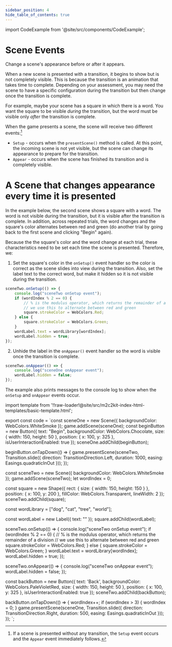 ```yaml
---
sidebar_position: 4
hide_table_of_contents: true
---
```


import CodeExample from '@site/src/components/CodeExample';

# Scene Events

Change a scene's appearance before or after it appears.

When a new scene is presented with a transition, it begins to show but is not completely visible. This is because the transition is an animation that takes time to complete. Depending on your assessment, you may need the scene to have a specific configuration during the transition but then change once the transition is complete.

For example, maybe your scene has a square in which there is a word. You want the square to be visible _during_ the transition, but the word must be visible only _after_ the transition is complete.

When the game presents a scene, the scene will receive two different events:[^1]

- `Setup` - occurs when the `presentScene()` method is called. At this point, the incoming scene is not yet visible, but the scene can change its appearance to prepare for the transition.
- `Appear` - occurs when the scene has finished its transition and is completely visible.

# A Scene that changes appearance every time it is presented

In the example below, the second scene shows a square with a word. The word is not visible during the transition, but it is visible after the transition is complete. In addition, across repeated trials, the word changes and the square's color alternates between red and green (do another trial by going back to the first scene and clicking "Begin" again).

Because the the square's color and the word change at each trial, these characteristics need to be set each time the scene is presented. Therefore, we:

1. Set the square's color in the `onSetup()` event handler so the color is correct as the scene slides into view during the transition. Also, set the label text to the correct word, but make it hidden so it is not visible during the transition.

```js
sceneTwo.onSetup(() => {
    console.log("sceneTwo onSetup event");
    if (wordIndex % 2 == 0) {
        // % is the modulus operator, which returns the remainder of a division
        // we use this to alternate between red and green
        square.strokeColor = WebColors.Red;
    } else {
        square.strokeColor = WebColors.Green;
    }
    wordLabel.text = wordLibrary[wordIndex];
    wordLabel.hidden = true;
});
```

2. Unhide the label in the `onAppear()` event handler so the word is visible once the transition is complete.

```js
sceneTwo.onAppear(() => {
    console.log("sceneOne onAppear event");
    wordLabel.hidden = false;
});
```

The example also prints messages to the console log to show when the `onSetup` and `onAppear` events occur.

import template from '!!raw-loader!@site/src/m2c2kit-index-html-templates/basic-template.html';

export const code = `const sceneOne = new Scene({ backgroundColor: WebColors.WhiteSmoke });
game.addScene(sceneOne);
const beginButton = new Button({
    text: "Begin",
    backgroundColor: WebColors.Chocolate,
    size: { width: 150, height: 50 },
    position: { x: 100, y: 325 },
    isUserInteractionEnabled: true
});
sceneOne.addChild(beginButton);
 
beginButton.onTapDown(() => {
    game.presentScene(sceneTwo,
    Transition.slide({
        direction: TransitionDirection.Left,
        duration: 1000,
        easing: Easings.quadraticInOut
    }));
});
 
const sceneTwo = new Scene({ backgroundColor: WebColors.WhiteSmoke });
game.addScene(sceneTwo);
let wordIndex = 0;
 
const square = new Shape({
    rect: { size: { width: 150, height: 150 } },
    position: { x: 100, y: 200 },
    fillColor: WebColors.Transparent,
    lineWidth: 2
});
sceneTwo.addChild(square);
 
const wordLibrary = ["dog", "cat", "tree", "world"];
 
const wordLabel = new Label({ text: "" });
square.addChild(wordLabel);
 
sceneTwo.onSetup(() => {
    console.log("sceneTwo onSetup event");
    if (wordIndex % 2 == 0) {
        // % is the modulus operator, which returns the remainder of a division
        // we use this to alternate between red and green  
        square.strokeColor = WebColors.Red;
    } else {
        square.strokeColor = WebColors.Green;
    }
    wordLabel.text = wordLibrary[wordIndex];
    wordLabel.hidden = true;
});
 
sceneTwo.onAppear(() => {
    console.log("sceneTwo onAppear event");
    wordLabel.hidden = false;
});
 
const backButton = new Button({
    text: 'Back',
    backgroundColor: WebColors.PaleVioletRed,
    size: { width: 150, height: 50 },
    position: { x: 100, y: 325 },
    isUserInteractionEnabled: true
});
sceneTwo.addChild(backButton);
 
backButton.onTapDown(() => {
    wordIndex++;
    if (wordIndex > 3) {
        wordIndex = 0;
    }
    game.presentScene(sceneOne,
    Transition.slide({
        direction: TransitionDirection.Right,
        duration: 500, easing: Easings.quadraticInOut
    }));
});
`;

<CodeExample code={code} template={template} console="true"/>

[^1]: If a scene is presented without any transition, the `Setup` event occurs and the `Appear` event immediately follows.
